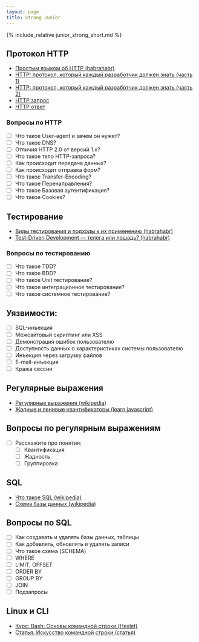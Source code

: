 ```yaml
---
layout: page
title: Strong Junior
---
```


{% include_relative junior_strong_short.md %}

## Протокол HTTP 

  * [Простым языком об HTTP (habrahabr)](https://habrahabr.ru/post/215117/)
  * [HTTP: протокол, который каждый разработчик должен знать (часть 1)](http://ruseller.com/lessons.php?rub=28&id=1726)
  * [HTTP: протокол, который каждый разработчик должен знать (часть 2)](http://ruseller.com/lessons.php?rub=28&id=1777)
  * [HTTP запрос](http://citforum.ru/internet/cgi_tut/rqst.shtml)
  * [HTTP ответ](http://citforum.ru/internet/cgi_tut/spns.shtml)

### Вопросы по HTTP

  - [ ] Что такое User-agent и зачем он нужет?
  - [ ] Что такое DNS?
  - [ ] Отличия HTTP 2.0 от версий 1.x?
  - [ ] Что такое тело HTTP-запроса?
  - [ ] Как происходит передача данных?
  - [ ] Как происходит отправка форм?
  - [ ] Что такое Transfer-Encoding?
  - [ ] Что такое Перенаправления?
  - [ ] Что такое Базовая аутентификация?
  - [ ] Что такое Cookies?

## Тестирование

  * [Виды тестирования и подходы к их применению (habrahabr)](https://habrahabr.ru/post/81226/)
  * [Test-Driven Development — телега или лошадь? (habrahabr)](https://habrahabr.ru/post/206828/)

### Вопросы по тестированию

  - [ ] Что такое TDD?
  - [ ] Что такое BDD?
  - [ ] Что такое Unit тестирование?
  - [ ] Что такое интеграционное тестирование?
  - [ ] Что такое системное тестирование?

## Уязвимости:

  - [ ] SQL-инъекция
  - [ ] Межсайтовый скриптинг или XSS
  - [ ] Демонстрация ошибок пользователю
  - [ ] Доступность данных о характеристиках системы пользователю
  - [ ] Инъекция через загрузку файлов
  - [ ] E-mail-инъекция
  - [ ] Кража сессии

## Регулярные выражения

   * [Регулярные выражения (wikipedia)](https://ru.wikipedia.org/wiki/%D0%A0%D0%B5%D0%B3%D1%83%D0%BB%D1%8F%D1%80%D0%BD%D1%8B%D0%B5_%D0%B2%D1%8B%D1%80%D0%B0%D0%B6%D0%B5%D0%BD%D0%B8%D1%8F)
   * [Жадные и ленивые квантификаторы (learn.javascript)](https://learn.javascript.ru/regexp-greedy-and-lazy)

## Вопросы по регулярным выражениям   

  - [ ] Расскажите про понятия:
     - [ ] Квантификация
     - [ ] Жадность
     - [ ] Группировка

## SQL 

  * [Что такое SQL (wikipedia)](https://ru.wikipedia.org/wiki/SQL)
  * [Схема базы данных (wikipedia)](https://ru.wikipedia.org/wiki/%D0%A1%D1%85%D0%B5%D0%BC%D0%B0_%D0%B1%D0%B0%D0%B7%D1%8B_%D0%B4%D0%B0%D0%BD%D0%BD%D1%8B%D1%85)

## Вопросы по SQL
 
  - [ ] Как создавать и удалять базы данных, таблицы
  - [ ] Как добавлять, обновлять и удалять записи
  - [ ] Что такое схема (SCHEMA)
  - [ ] WHERE
  - [ ] LIMIT, OFFSET
  - [ ] ORDER BY
  - [ ] GROUP BY
  - [ ] JOIN
  - [ ] Подзапросы

## Linux и CLI

  * [Курс: Bash: Основы командной строки (Hexlet)](https://ru.hexlet.io/courses/bash?ref=62000)
  * [Статья: Искусство командной строки (статья)](https://github.com/jlevy/the-art-of-command-line/blob/master/README-ru.md)
